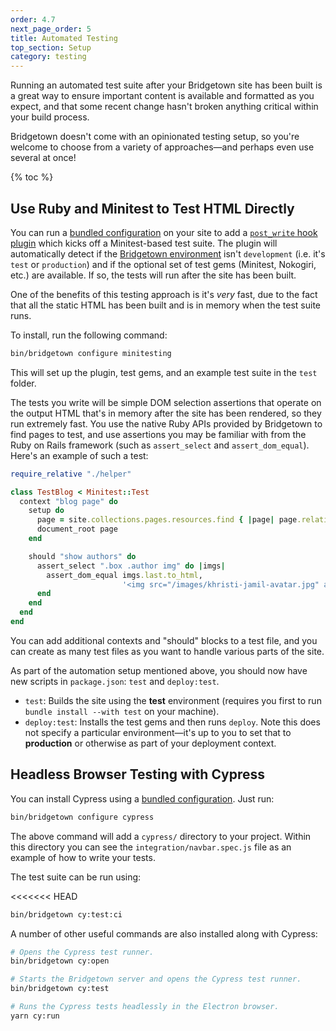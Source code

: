 ```yaml
---
order: 4.7
next_page_order: 5
title: Automated Testing
top_section: Setup
category: testing
---
```


Running an automated test suite after your Bridgetown site has been built is a great way to ensure important content is available and formatted as you expect, and that some recent change hasn't broken anything critical within your build process.

Bridgetown doesn't come with an opinionated testing setup, so you're welcome to choose from a variety of approaches—and perhaps even use several at once!

{% toc %}

## Use Ruby and Minitest to Test HTML Directly

You can run a [bundled configuration](/docs/bundled-configurations#automated-test-suite-using-minitest) on your site to add a [`post_write` hook plugin](/docs/plugins/hooks) which kicks off a Minitest-based test suite. The plugin will automatically detect if the [Bridgetown environment](/docs/configuration/environments) isn't `development` (i.e. it's `test` or `production`) and if the optional set of test gems (Minitest, Nokogiri, etc.) are available. If so, the tests will run after the site has been built.

One of the benefits of this testing approach is it's _very_ fast, due to the fact that all the static HTML has been built and is in memory when the test suite runs.

To install, run the following command:

```sh
bin/bridgetown configure minitesting
```

This will set up the plugin, test gems, and an example test suite in the `test` folder.

The tests you write will be simple DOM selection assertions that operate on the output HTML that's in memory after the site has been rendered, so they run extremely fast. You use the native Ruby APIs provided by Bridgetown to find pages to test, and use assertions you may be familiar with from the Ruby on Rails framework (such as `assert_select` and `assert_dom_equal`). Here's an example of such a test:

```ruby
require_relative "./helper"

class TestBlog < Minitest::Test
  context "blog page" do
    setup do
      page = site.collections.pages.resources.find { |page| page.relative_url == "/blog/index.html" }
      document_root page
    end

    should "show authors" do
      assert_select ".box .author img" do |imgs|
        assert_dom_equal imgs.last.to_html,
                         '<img src="/images/khristi-jamil-avatar.jpg" alt="Khristi Jamil" class="avatar">'
      end
    end
  end
end
```

You can add additional contexts and "should" blocks to a test file, and you can create as many test files as you want to handle various parts of the site.

As part of the automation setup mentioned above, you should now have new scripts in `package.json`: `test` and `deploy:test`.

* `test`: Builds the site using the **test** environment (requires you first to run `bundle install --with test` on your machine).
* `deploy:test`: Installs the test gems and then runs `deploy`. Note this does not specify a particular environment—it's up to you to set that to **production** or otherwise as part of your deployment context.

## Headless Browser Testing with Cypress

You can install Cypress using a [bundled configuration](/docs/bundled-configurations). Just run:

```sh
bin/bridgetown configure cypress
```

The above command will add a `cypress/` directory to your project. Within this directory you can see the `integration/navbar.spec.js` file as an example of how to write your tests.

The test suite can be run using:

<<<<<<< HEAD
```sh
bin/bridgetown cy:test:ci
```

A number of other useful commands are also installed along with Cypress:

```sh
# Opens the Cypress test runner.
bin/bridgetown cy:open

# Starts the Bridgetown server and opens the Cypress test runner.
bin/bridgetown cy:test

# Runs the Cypress tests headlessly in the Electron browser.
yarn cy:run
```
